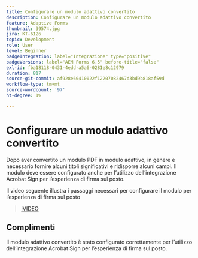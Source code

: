 ```yaml
---
title: Configurare un modulo adattivo convertito
description: Configurare un modulo adattivo convertito
feature: Adaptive Forms
thumbnail: 39574.jpg
jira: KT-6126
topic: Development
role: User
level: Beginner
badgeIntegration: label="Integrazione" type="positive"
badgeVersions: label="AEM Forms 6.5" before-title="false"
exl-id: fba18118-0431-4edd-a5a6-0281e8c12979
duration: 817
source-git-commit: af928e60410022f12207082467d3bd9b818af59d
workflow-type: tm+mt
source-wordcount: '97'
ht-degree: 1%

---
```


# Configurare un modulo adattivo convertito

Dopo aver convertito un modulo PDF in modulo adattivo, in genere è necessario fornire alcuni titoli significativi e ridisporre alcuni campi. Il modulo deve essere configurato anche per l’utilizzo dell’integrazione Acrobat Sign per l’esperienza di firma sul posto.

Il video seguente illustra i passaggi necessari per configurare il modulo per l’esperienza di firma sul posto

>[!VIDEO](https://video.tv.adobe.com/v/39574?quality=12&learn=on)

## Complimenti

Il modulo adattivo convertito è stato configurato correttamente per l’utilizzo dell’integrazione Acrobat Sign per l’esperienza di firma sul posto.

